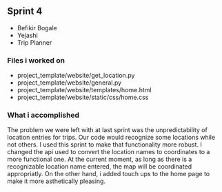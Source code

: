## Sprint 4
- Befikir Bogale
- Yejashi
- Trip Planner

### Files i worked on
- project_template/website/get_location.py
- project_template/website/general.py
- project_template/website/templates/home.html
- project_template/website/static/css/home.css

### What i accomplished
The problem we were left with at last sprint was the unpredictability of location entries for trips. Our code would recognize some locations while not others. I used this sprint to make that functionality more robust. I changed the api used to convert the location names to coordinates to a more functional one. At the current moment, as long as there is a recognizable location name entered, the map will be coordinated appropriatly. On the other hand, i added touch ups to the home page to make it more asthetically pleasing.